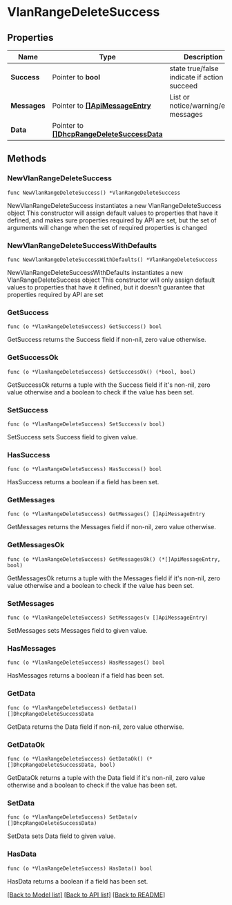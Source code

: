 # VlanRangeDeleteSuccess

## Properties

Name | Type | Description | Notes
------------ | ------------- | ------------- | -------------
**Success** | Pointer to **bool** | state true/false indicate if action succeed | [optional] 
**Messages** | Pointer to [**[]ApiMessageEntry**](ApiMessageEntry.md) | List or notice/warning/error messages | [optional] 
**Data** | Pointer to [**[]DhcpRangeDeleteSuccessData**](DhcpRangeDeleteSuccessData.md) |  | [optional] 

## Methods

### NewVlanRangeDeleteSuccess

`func NewVlanRangeDeleteSuccess() *VlanRangeDeleteSuccess`

NewVlanRangeDeleteSuccess instantiates a new VlanRangeDeleteSuccess object
This constructor will assign default values to properties that have it defined,
and makes sure properties required by API are set, but the set of arguments
will change when the set of required properties is changed

### NewVlanRangeDeleteSuccessWithDefaults

`func NewVlanRangeDeleteSuccessWithDefaults() *VlanRangeDeleteSuccess`

NewVlanRangeDeleteSuccessWithDefaults instantiates a new VlanRangeDeleteSuccess object
This constructor will only assign default values to properties that have it defined,
but it doesn't guarantee that properties required by API are set

### GetSuccess

`func (o *VlanRangeDeleteSuccess) GetSuccess() bool`

GetSuccess returns the Success field if non-nil, zero value otherwise.

### GetSuccessOk

`func (o *VlanRangeDeleteSuccess) GetSuccessOk() (*bool, bool)`

GetSuccessOk returns a tuple with the Success field if it's non-nil, zero value otherwise
and a boolean to check if the value has been set.

### SetSuccess

`func (o *VlanRangeDeleteSuccess) SetSuccess(v bool)`

SetSuccess sets Success field to given value.

### HasSuccess

`func (o *VlanRangeDeleteSuccess) HasSuccess() bool`

HasSuccess returns a boolean if a field has been set.

### GetMessages

`func (o *VlanRangeDeleteSuccess) GetMessages() []ApiMessageEntry`

GetMessages returns the Messages field if non-nil, zero value otherwise.

### GetMessagesOk

`func (o *VlanRangeDeleteSuccess) GetMessagesOk() (*[]ApiMessageEntry, bool)`

GetMessagesOk returns a tuple with the Messages field if it's non-nil, zero value otherwise
and a boolean to check if the value has been set.

### SetMessages

`func (o *VlanRangeDeleteSuccess) SetMessages(v []ApiMessageEntry)`

SetMessages sets Messages field to given value.

### HasMessages

`func (o *VlanRangeDeleteSuccess) HasMessages() bool`

HasMessages returns a boolean if a field has been set.

### GetData

`func (o *VlanRangeDeleteSuccess) GetData() []DhcpRangeDeleteSuccessData`

GetData returns the Data field if non-nil, zero value otherwise.

### GetDataOk

`func (o *VlanRangeDeleteSuccess) GetDataOk() (*[]DhcpRangeDeleteSuccessData, bool)`

GetDataOk returns a tuple with the Data field if it's non-nil, zero value otherwise
and a boolean to check if the value has been set.

### SetData

`func (o *VlanRangeDeleteSuccess) SetData(v []DhcpRangeDeleteSuccessData)`

SetData sets Data field to given value.

### HasData

`func (o *VlanRangeDeleteSuccess) HasData() bool`

HasData returns a boolean if a field has been set.


[[Back to Model list]](../README.md#documentation-for-models) [[Back to API list]](../README.md#documentation-for-api-endpoints) [[Back to README]](../README.md)


